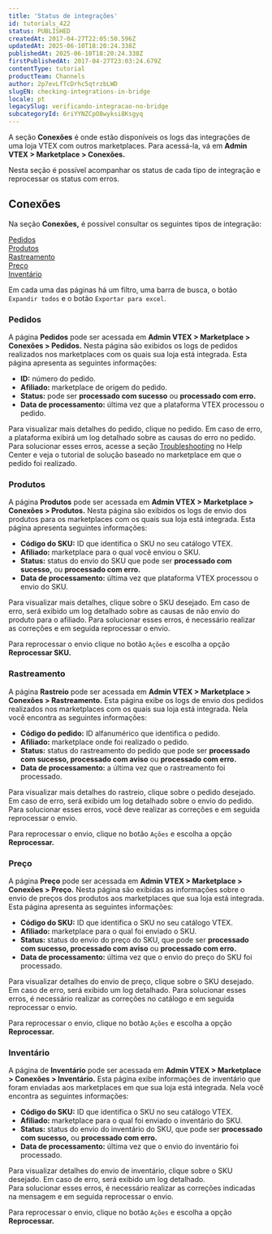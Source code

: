 ```yaml
---
title: 'Status de integrações'
id: tutorials_422
status: PUBLISHED
createdAt: 2017-04-27T22:05:50.596Z
updatedAt: 2025-06-10T18:20:24.338Z
publishedAt: 2025-06-10T18:20:24.338Z
firstPublishedAt: 2017-04-27T23:03:24.679Z
contentType: tutorial
productTeam: Channels
author: 2p7evLfTcDrhc5qtrzbLWD
slugEN: checking-integrations-in-bridge
locale: pt
legacySlug: verificando-integracao-no-bridge
subcategoryId: 6riYYNZCpO8wyksi8Ksgyq
---
```


A seção **Conexões** é onde estão disponíveis os logs das integrações de uma loja VTEX com outros marketplaces. Para acessá-la, vá em **Admin VTEX >  Marketplace > Conexões.**  

Nesta seção é possível acompanhar os status de cada tipo de integração e reprocessar os status com erros. 

## Conexões

Na seção **Conexões,** é possível consultar os seguintes tipos de integração:

[Pedidos](#pedidos)  
[Produtos](#produtos)  
[Rastreamento](#rastreamento)  
[Preço](#preco)  
[Inventário](#inventario)  

Em cada uma das páginas há um filtro, uma barra de busca, o botão `Expandir todos` e o botão `Exportar para excel`.

### Pedidos

A página **Pedidos** pode ser acessada em **Admin VTEX >  Marketplace > Conexões > Pedidos.** Nesta página são exibidos os logs de pedidos realizados nos marketplaces com os quais sua loja está integrada. Esta página apresenta as seguintes informações:  

- **ID:** número do pedido.  
- **Afiliado:** marketplace de origem do pedido.  
- **Status:** pode ser **processado com sucesso** ou **processado com erro.**  
- **Data de processamento:** última vez que a plataforma VTEX processou o pedido.  

Para visualizar mais detalhes do pedido, clique no pedido. Em caso de erro, a plataforma exibirá um log detalhado sobre as causas do erro no pedido. Para solucionar esses erros, acesse a seção [Troubleshooting](/pt/subcategory/integracoes--2LcLWCYaEm5qPmOuYUiKIS) no Help Center e veja o tutorial de solução baseado no marketplace em que o pedido foi realizado.  

### Produtos  
A página **Produtos** pode ser acessada em **Admin VTEX >  Marketplace > Conexões > Produtos.** Nesta página são exibidos os logs de envio dos produtos para os marketplaces com os quais sua loja está integrada. Esta página apresenta  seguintes informações:  

- **Código do SKU:** ID que identifica o SKU no seu catálogo VTEX.  
- **Afiliado:** marketplace para o qual você enviou o SKU.  
- **Status:** status do envio do SKU que pode ser **processado com sucesso,** ou **processado com erro.**  
- **Data de processamento:** última vez que plataforma VTEX processou o envio do SKU.  

Para visualizar mais detalhes, clique sobre o SKU desejado. Em caso de erro, será exibido um log detalhado sobre as causas de não envio do produto para o afiliado. Para solucionar esses erros, é necessário realizar as correções e em seguida reprocessar o envio.

Para reprocessar o envio clique no botão `Ações` e escolha a opção **Reprocessar SKU.**  

### Rastreamento

A página **Rastreio** pode ser acessada em **Admin VTEX >  Marketplace > Conexões > Rastreamento.** Esta página exibe os logs de envio dos pedidos realizados nos marketplaces com os quais sua loja está integrada. Nela você encontra as seguintes informações:  

- **Código do pedido:** ID alfanumérico que identifica o pedido.  
- **Afiliado:** marketplace onde foi realizado o pedido.  
- **Status:** status do rastreamento do pedido que pode ser **processado com sucesso, processado com aviso** ou **processado com erro.**  
- **Data de processamento:** a última vez que o rastreamento foi processado.  

Para visualizar mais detalhes do rastreio, clique sobre o pedido desejado. Em caso de erro, será exibido um log detalhado sobre o envio do pedido. 
Para solucionar esses erros, você deve realizar as correções e em seguida reprocessar o envio.

Para reprocessar o envio, clique no botão `Ações` e escolha a opção **Reprocessar.**  

### Preço  

A página **Preço** pode ser acessada em **Admin VTEX >  Marketplace > Conexões > Preço.** Nesta página são exibidas as informações sobre o envio de preços dos produtos aos marketplaces que sua loja está integrada. Esta página apresenta as seguintes informações:  

- **Código do SKU:** ID que identifica o SKU no seu catálogo VTEX.  
- **Afiliado:** marketplace para o qual foi enviado o SKU.  
- **Status:** status do envio do preço do SKU, que pode ser **processado com sucesso, processado com aviso** ou **processado com erro.**  
- **Data de processamento:** última vez que o envio do preço do SKU foi processado.  

Para visualizar detalhes do envio de preço, clique sobre o SKU desejado. Em caso de erro, será exibido um log detalhado. 
Para solucionar esses erros, é necessário realizar as correções no catálogo e em seguida reprocessar o envio.  

Para reprocessar o envio, clique no botão `Ações` e escolha a opção **Reprocessar.**  

### Inventário

A página de **Inventário** pode ser acessada em **Admin VTEX >  Marketplace > Conexões > Inventário.** Esta página exibe informações de inventário que foram enviadas aos marketplaces em que sua loja está integrada. Nela você encontra as seguintes informações:

- **Código do SKU:** ID que identifica o SKU no seu catálogo VTEX.  
- **Afiliado:** marketplace para o qual foi enviado o inventário do SKU.  
- **Status:** status do envio do inventário do SKU, que pode ser **processado com sucesso,** ou **processado com erro.**  
- **Data de processamento:** última vez que o envio do inventário foi processado.  

Para visualizar detalhes do envio de inventário, clique sobre o SKU desejado. Em caso de erro, será exibido um log detalhado.  
Para solucionar esses erros, é necessário realizar as correções indicadas na mensagem e em seguida reprocessar o envio.  

Para reprocessar o envio, clique no botão `Ações` e escolha a opção **Reprocessar.**  
